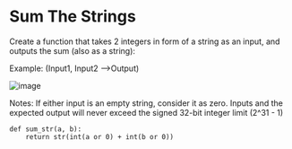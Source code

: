 # Sum The Strings
Create a function that takes 2 integers in form of a string as an input, and outputs the sum (also as a string):

Example: (Input1, Input2 -->Output)

![image](https://user-images.githubusercontent.com/72622378/179363067-0c5c1f53-294c-46b8-b749-21de34fdc6c7.png)

Notes:
If either input is an empty string, consider it as zero.
Inputs and the expected output will never exceed the signed 32-bit integer limit (2^31 - 1)

    def sum_str(a, b):
        return str(int(a or 0) + int(b or 0))
